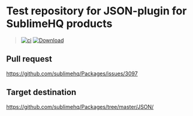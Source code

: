 # Test repository for JSON-plugin for SublimeHQ products

> [![ci](https://github.com/jrappen/sublime-json/actions/workflows/ci.yml/badge.svg)](https://github.com/jrappen/sublime-json/actions/workflows/ci.yml)
> [![Download](https://img.shields.io/static/v1?label=download&message=JSON.sublime-package&color=brightgreen)](https://github.com/jrappen/sublime-json/raw/download/JSON.sublime-package)

## Pull request

<https://github.com/sublimehq/Packages/issues/3097>

## Target destination

<https://github.com/sublimehq/Packages/tree/master/JSON/>

